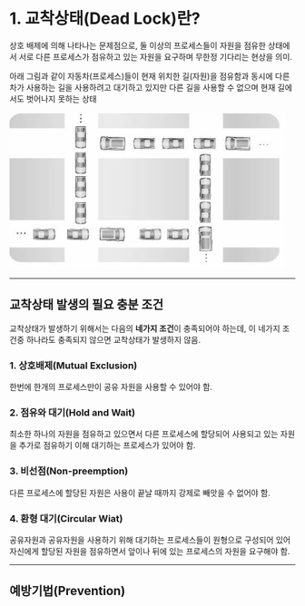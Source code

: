 # 1. 교착상태(Dead Lock)란?
상호 배제에 의해 나타나는 문제점으로, 둘 이상의 프로세스들이 자원을 점유한 상태에서 서로 다른 프로세스가 
점유하고 있는 자원을 요구하며 무한정 기다리는 현상을 의미.

아래 그림과 같이 자동차(프로세스)들이 현재 위치한 길(자원)을 점유함과 동시에 다른 차가 사용하는 길을 사용하려고 대기하고 있지만 다른 길을 사용할 수 없으며 현재 길에서도 벗어나지 못하는 상태

![deadlock example](./img/deadlock.jpg)

---

## 교착상태 발생의 필요 충분 조건
교착상태가 발생하기 위해서는 다음의 **네가지 조건**이 충족되어야 하는데, 이 네가지 조건중 하나라도 충족되지 않으면 교착상태가 발생하지 않음.

### 1. 상호배제(Mutual Exclusion)
  한번에 한개의 프로세스만이 공유 자원을 사용할 수 있어야 함.
  
### 2. 점유와 대기(Hold and Wait)
  최소한 하나의 자원을 점유하고 있으면서 다른 프로세스에 할당되어 사용되고 있는 자원을 추가로 점유하기 이해 대기하는 프로세스가 있어야 함.

### 3. 비선점(Non-preemption)
  다른 프로세스에 할당된 자원은 사용이 끝날 때까지 강제로 빼앗을 수 없어야 함.
  
### 4. 환형 대기(Circular Wiat)
  공유자원과 공유자원을 사용하기 위해 대기하는 프로세스들이 원형으로 구성되어 있어 자신에게 할당된 자원을 점유하면서 앞이나 뒤에 있는 프로세스의 자원을 요구해야 함.

---

## 예방기법(Prevention)
